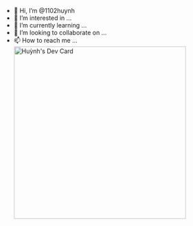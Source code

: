 - 👋 Hi, I’m @1102huynh
- 👀 I’m interested in ...
- 🌱 I’m currently learning ...
- 💞️ I’m looking to collaborate on ...
- 📫 How to reach me ...
<a href="https://app.daily.dev/huynhtdt"><img src="https://api.daily.dev/devcards/29ddae03067d4db4af43ef2c0016f8ac.png?r=81d" width="400" alt="Huỳnh's Dev Card"/></a>

<!---
1102huynh/1102huynh is a ✨ special ✨ repository because its `README.md` (this file) appears on your GitHub profile.
You can click the Preview link to take a look at your changes.
--->
